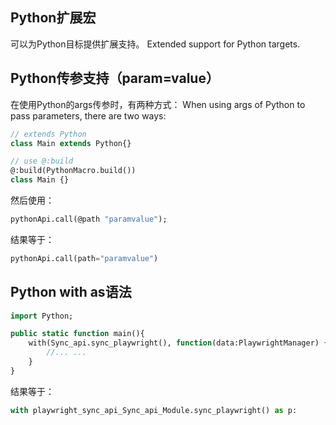 ## Python扩展宏
可以为Python目标提供扩展支持。
Extended support for Python targets.

## Python传参支持（param=value）
在使用Python的args传参时，有两种方式：
When using args of Python to pass parameters, there are two ways:
```haxe
// extends Python
class Main extends Python{}

// use @:build
@:build(PythonMacro.build())
class Main {}
```
然后使用：
```haxe
pythonApi.call(@path "paramvalue");
```
结果等于：
```python
pythonApi.call(path="paramvalue")
```

## Python with as语法
```haxe
import Python;

public static function main(){
    with(Sync_api.sync_playwright(), function(data:PlaywrightManager) {
        //... ...
    }
}
```
结果等于：
```python
with playwright_sync_api_Sync_api_Module.sync_playwright() as p:
```

